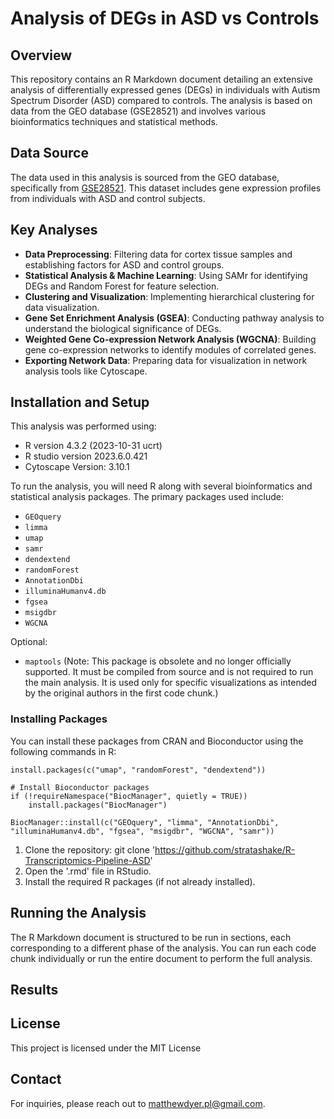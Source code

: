 # Analysis of DEGs in ASD vs Controls

## Overview
This repository contains an R Markdown document detailing an extensive analysis of differentially expressed genes (DEGs) in individuals with Autism Spectrum Disorder (ASD) 
compared to controls. The analysis is based on data from the GEO database (GSE28521) and involves various bioinformatics techniques and statistical methods.

## Data Source
The data used in this analysis is sourced from the GEO database, specifically from [GSE28521](https://www.ncbi.nlm.nih.gov/geo/geo2r/?acc=GSE28521). 
This dataset includes gene expression profiles from individuals with ASD and control subjects.

## Key Analyses
- **Data Preprocessing**: Filtering data for cortex tissue samples and establishing factors for ASD and control groups.
- **Statistical Analysis & Machine Learning**: Using SAMr for identifying DEGs and Random Forest for feature selection.
- **Clustering and Visualization**: Implementing hierarchical clustering for data visualization.
- **Gene Set Enrichment Analysis (GSEA)**: Conducting pathway analysis to understand the biological significance of DEGs.
- **Weighted Gene Co-expression Network Analysis (WGCNA)**: Building gene co-expression networks to identify modules of correlated genes.
- **Exporting Network Data**: Preparing data for visualization in network analysis tools like Cytoscape.

## Installation and Setup

This analysis was performed using:
- R version 4.3.2 (2023-10-31 ucrt)
- R studio version 2023.6.0.421
- Cytoscape Version: 3.10.1

To run the analysis, you will need R along with several bioinformatics and statistical analysis packages. The primary packages used include:

- `GEOquery`
- `limma`
- `umap`
- `samr`
- `dendextend`
- `randomForest`
- `AnnotationDbi`
- `illuminaHumanv4.db`
- `fgsea`
- `msigdbr`
- `WGCNA`

Optional:
- `maptools` (Note: This package is obsolete and no longer officially supported. It must be compiled from source and is not required to run the main analysis.
  It is used only for specific visualizations as intended by the original authors in the first code chunk.)

### Installing Packages

You can install these packages from CRAN and Bioconductor using the following commands in R:

```{r}
install.packages(c("umap", "randomForest", "dendextend"))

# Install Bioconductor packages
if (!requireNamespace("BiocManager", quietly = TRUE))
    install.packages("BiocManager")

BiocManager::install(c("GEOquery", "limma", "AnnotationDbi", "illuminaHumanv4.db", "fgsea", "msigdbr", "WGCNA", "samr"))
```

1. Clone the repository: git clone 'https://github.com/stratashake/R-Transcriptomics-Pipeline-ASD'
2. Open the '.rmd' file in RStudio.
3. Install the required R packages (if not already installed).

## Running the Analysis
The R Markdown document is structured to be run in sections, each corresponding to a different phase of the analysis. 
You can run each code chunk individually or run the entire document to perform the full analysis.

## Results


## License
This project is licensed under the MIT License

## Contact
For inquiries, please reach out to [matthewdyer.pl@gmail.com](mailto:matthewdyer.pl@gmail.com).
